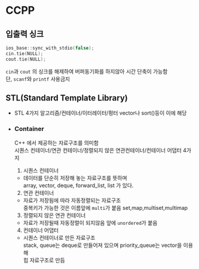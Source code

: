 # CCPP

## 입출력 싱크

```cpp
ios_base::sync_with_stdio(false);
cin.tie(NULL);
cout.tie(NULL);
```

`cin`과 `cout` 의 싱크를 해제하여 버퍼동기화를 하지않아 시간 단축이 가능함  
단, `scanf`와 `printf` 사용금지

## STL(Standard Template Library)

- STL 4가지 알고리즘/컨테이너/이터레이터/펑터 vector나 sort()등이 이에 해당

- ### Container

  C++ 에서 제공하는 자료구조를 의미함  
  시퀀스 컨테이너/연관 컨테이너/정렬되지 않은 연관컨테이너/컨테이너 어댑터 4가지

  1. 시퀀스 컨테이너

  - 데이터를 단순히 저장해 놓는 자료구조를 뜻하며  
    array, vector, deque, forward_list, list 가 있다.

  2. 연관 컨테이너

  - 자료가 저장됨에 따라 자동정렬되는 자료구조  
    중복키가 가능한 것은 이름앞에 `multi`가 붙음 set,map,multiset,multimap

  3. 정렬되지 않은 연관 컨테이너

  - 자료가 저장될때 자동정렬이 되지않음 앞에 `unordered`가 붙음

  4. 컨테이너 어댑터

  - 시퀀스 컨테이너로 만든 자료구조  
    stack, queue는 deque로 만들어져 있으며 priority_queue는 vector을 이용해  
    힙 자료구조로 만듬
